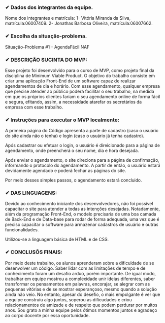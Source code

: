 ### ✔ Dados dos integrantes da equipe.
Nome dos integrantes e matrícula:
1- Vitória Miranda da Silva, matrícula:06007409.
2- Jonathas Barbosa Oliveira, matrícula:06007662. 

### ✔ Escolha da situação-problema.
Situação-Problema #1 - AgendaFácil NAF

### ✔ DESCRIÇÃO SUCINTA DO MVP:
Esse projeto foi desenvolvido para o curso de MVP, como projeto final da disciplina de Minimum Viable Product. O objetivo do trabalho consiste em criar uma aplicação Front-End de um software capaz de realizar agendamentos de dia e horário. Com esse agendamento, qualquer empresa que precise atender ao público poderá facilitar o seu trabalho, na medida em que os próprios clientes fariam o seu agendamento online de forma fácil e segura, efitando, assim, a necessidade atarefar os secretários da empresa com esse trabalho.

### ✔ Instruções para executar o MVP localmente:
A primeira página do Código apresenta a parte de cadastro (caso o usuário do site ainda não o tenha) e login (caso o usuário já tenha cadastro).

Após cadastrar ou efetuar o login, o usuário é direicionado para a página de agendamento, onde preencherá o seu nome, dia e hora desejada.

Após enviar o agendamento, o site direciona para a página de confirmação, informando o protocolo do agendamento. A partir de então, o usuário estará devidamente agendado e poderá fechar as páginas do site.

Por meio desses simples passos, o agendamento estará concluido.


### ✔ DAS LINGUAGENS:
Devido ao conhecimento iniciante dos desenvolvedores, não foi possível capacitar o site para atender a todas as intenções desejadas. Notadamente, além da programação Front-End, o modelo precisaria de uma boa camada de Back-End e de Data-base para rodar de forma adequada, uma vez que é preciso capacitar o software para armazenar cadastros de usuário e outras funcionalidades.

Utilizou-se a linguagem básica de HTML e de CSS.


### ✔ CONCLUSÕS FINAIS:
Por meio deste trabalho, os alunos aprenderam sobre a dificuldade de se desenvolver um código. Saber lidar com as limitações de tempo e de conhecimento foram um desafio arduo, porém importante. De igual modo, trabalhar em equipe mostrou a complexidade unir ideias diferentes, saber transformar os pensamentos em palavras, encorajar, se alegrar com as pequenas vitórias e de se mostrar esperançoso, mesmo quando a solução ainda não veio. No entanto, apesar do desefio, o mais empolgante é ver que a equipe construiu algo juntos, soperou as dificudades e criou relacionamentos de amizade e de respeito que podem perdurar por muitos anos. Sou grato a minha equipe pelos ótimos momentos juntos e agradeço ao corpo docente por essa oportunidade.
